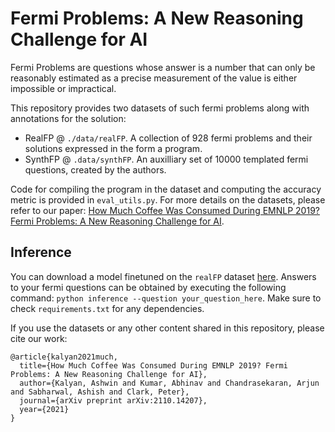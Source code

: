 # Fermi Problems: A New Reasoning Challenge for AI

Fermi Problems are questions whose answer is a number that can only be reasonably estimated as a precise measurement of the value is either impossible or impractical. 

This repository provides two datasets of such fermi problems along with annotations for the solution:
- RealFP @ `./data/realFP`. A collection of 928 fermi problems and their solutions expressed in the form a program.
- SynthFP @ `.data/synthFP`. An auxilliary set of 10000 templated fermi questions, created by the authors.

Code for compiling the program in the dataset and computing the accuracy metric is provided in `eval_utils.py`. For more details on the datasets, please refer to our paper: [How Much Coffee Was Consumed During EMNLP 2019? Fermi Problems: A New Reasoning Challenge for AI](https://arxiv.org/abs/2110.14207).

## Inference

You can download a model finetuned on the `realFP` dataset [here](https://drive.google.com/file/d/1C_JnoHotqT12yheNZCKg1IirHUCHp1ve/view?usp=sharing). Answers to your fermi questions can be obtained by executing the following command: `python inference --question your_question_here`. Make sure to check `requirements.txt` for any dependencies.

If you use the datasets or any other content shared in this repository, please cite our work: 
```
@article{kalyan2021much,
  title={How Much Coffee Was Consumed During EMNLP 2019? Fermi Problems: A New Reasoning Challenge for AI},
  author={Kalyan, Ashwin and Kumar, Abhinav and Chandrasekaran, Arjun and Sabharwal, Ashish and Clark, Peter},
  journal={arXiv preprint arXiv:2110.14207},
  year={2021}
}
```
